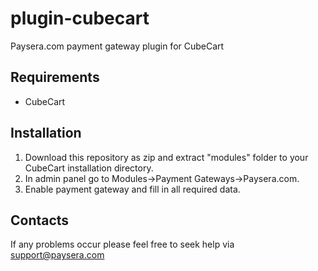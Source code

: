 plugin-cubecart
===============

Paysera.com payment gateway plugin for CubeCart

Requirements
------------

- CubeCart

Installation
------------

1. Download this repository as zip and extract "modules" folder to your CubeCart installation directory.
2. In admin panel go to Modules->Payment Gateways->Paysera.com.
3. Enable payment gateway and fill in all required data.

Contacts
--------

If any problems occur please feel free to seek help via support@paysera.com
